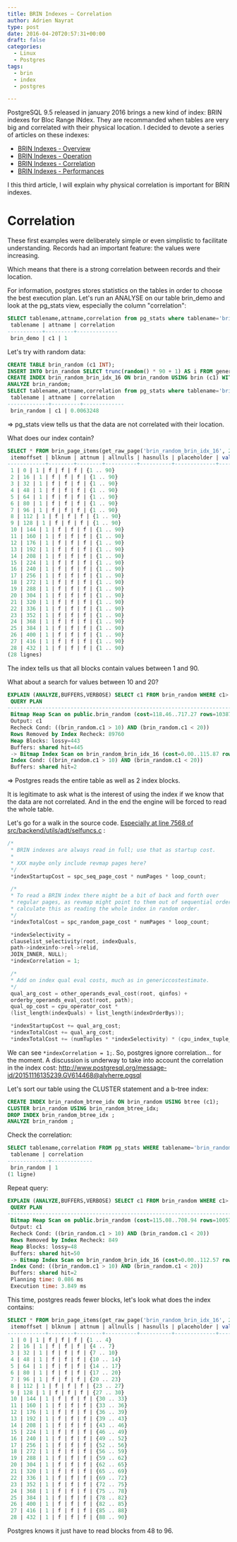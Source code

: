 ```yaml
---
title: BRIN Indexes – Correlation
author: Adrien Nayrat
type: post
date: 2016-04-20T20:57:31+00:00
draft: false
categories:
  - Linux
  - Postgres
tags:
  - brin
  - index
  - postgres

---
```

PostgreSQL 9.5 released in january 2016 brings a new kind of index: BRIN indexes for Bloc Range INdex. They are recommanded when tables are very big and correlated with their physical location. I decided to devote a series of articles on these indexes:


  * [BRIN Indexes - Overview][1]
  * [BRIN Indexes - Operation][2]
  * [BRIN Indexes - Correlation][3]
  * [BRIN Indexes - Performances][4]

I this third article, I will explain why physical correlation is important for BRIN indexes.

<!--more-->

# Correlation

These first examples were deliberately simple or even simplistic to facilitate understanding. Records had an important feature: the values were increasing.

Which means that there is a strong correlation between records and their location.

For information, postgres stores statistics on the tables in order to choose the best execution plan. Let's run an ANALYSE on our table brin\_demo and look at the pg\_stats view, especially the column "correlation":


```SQL
SELECT tablename,attname,correlation from pg_stats where tablename='brin_demo';
 tablename | attname | correlation
-----------+---------+-------------
 brin_demo | c1 | 1
 ```

Let's try with random data:

```SQL
CREATE TABLE brin_random (c1 INT);
INSERT INTO brin_random SELECT trunc(random() * 90 + 1) AS i FROM generate_series(1,100000);
CREATE INDEX brin_random_brin_idx_16 ON brin_random USING brin (c1) WITH (pages_per_range = 16);
ANALYZE brin_random;
SELECT tablename,attname,correlation from pg_stats where tablename='brin_random';
 tablename | attname | correlation
-------------+---------+-------------
 brin_random | c1 | 0.0063248
 ```

=> pg_stats view tells us that the data are not correlated with their location.

What does our index contain?

```SQL
SELECT * FROM brin_page_items(get_raw_page('brin_random_brin_idx_16', 2), 'brin_random_brin_idx_16');
 itemoffset | blknum | attnum | allnulls | hasnulls | placeholder | value
------------+--------+--------+----------+----------+-------------+-----------
 1 | 0 | 1 | f | f | f | {1 .. 90}
 2 | 16 | 1 | f | f | f | {1 .. 90}
 3 | 32 | 1 | f | f | f | {1 .. 90}
 4 | 48 | 1 | f | f | f | {1 .. 90}
 5 | 64 | 1 | f | f | f | {1 .. 90}
 6 | 80 | 1 | f | f | f | {1 .. 90}
 7 | 96 | 1 | f | f | f | {1 .. 90}
 8 | 112 | 1 | f | f | f | {1 .. 90}
 9 | 128 | 1 | f | f | f | {1 .. 90}
 10 | 144 | 1 | f | f | f | {1 .. 90}
 11 | 160 | 1 | f | f | f | {1 .. 90}
 12 | 176 | 1 | f | f | f | {1 .. 90}
 13 | 192 | 1 | f | f | f | {1 .. 90}
 14 | 208 | 1 | f | f | f | {1 .. 90}
 15 | 224 | 1 | f | f | f | {1 .. 90}
 16 | 240 | 1 | f | f | f | {1 .. 90}
 17 | 256 | 1 | f | f | f | {1 .. 90}
 18 | 272 | 1 | f | f | f | {1 .. 90}
 19 | 288 | 1 | f | f | f | {1 .. 90}
 20 | 304 | 1 | f | f | f | {1 .. 90}
 21 | 320 | 1 | f | f | f | {1 .. 90}
 22 | 336 | 1 | f | f | f | {1 .. 90}
 23 | 352 | 1 | f | f | f | {1 .. 90}
 24 | 368 | 1 | f | f | f | {1 .. 90}
 25 | 384 | 1 | f | f | f | {1 .. 90}
 26 | 400 | 1 | f | f | f | {1 .. 90}
 27 | 416 | 1 | f | f | f | {1 .. 90}
 28 | 432 | 1 | f | f | f | {1 .. 90}
(28 lignes)
```

The index tells us that all blocks contain values between 1 and 90.

What about a search for values between 10 and 20?

```SQL
EXPLAIN (ANALYZE,BUFFERS,VERBOSE) SELECT c1 FROM brin_random WHERE c1> 10 AND c1<20;
 QUERY PLAN
-----------------------------------------------------------------------------------------------------------------------------------------
 Bitmap Heap Scan on public.brin_random (cost=118.46..717.27 rows=10387 width=4) (actual time=0.068..10.241 rows=10240 loops=1)
 Output: c1
 Recheck Cond: ((brin_random.c1 > 10) AND (brin_random.c1 < 20))
 Rows Removed by Index Recheck: 89760
 Heap Blocks: lossy=443
 Buffers: shared hit=445
 -> Bitmap Index Scan on brin_random_brin_idx_16 (cost=0.00..115.87 rows=10387 width=0) (actual time=0.052..0.052 rows=4480 loops=1)
 Index Cond: ((brin_random.c1 > 10) AND (brin_random.c1 < 20))
 Buffers: shared hit=2
 ```

=> Postgres reads the entire table as well as 2 index blocks.

It is legitimate to ask what is the interest of using the index if we know that the data are not correlated. And in the end the engine will be forced to read the whole table.

Let's go for a walk in the source code. [Especially at line 7568 of src/backend/utils/adt/selfuncs.c](http://doxygen.postgresql.org/index__selfuncs_8h.html#aa732367fc3b041ae0a0c5a377e2b1027) :

```c
/*
 * BRIN indexes are always read in full; use that as startup cost.
 *
 * XXX maybe only include revmap pages here?
 */
 *indexStartupCost = spc_seq_page_cost * numPages * loop_count;

 /*
 * To read a BRIN index there might be a bit of back and forth over
 * regular pages, as revmap might point to them out of sequential order;
 * calculate this as reading the whole index in random order.
 */
 *indexTotalCost = spc_random_page_cost * numPages * loop_count;

 *indexSelectivity =
 clauselist_selectivity(root, indexQuals,
 path->indexinfo->rel->relid,
 JOIN_INNER, NULL);
 *indexCorrelation = 1;

 /*
 * Add on index qual eval costs, much as in genericcostestimate.
 */
 qual_arg_cost = other_operands_eval_cost(root, qinfos) +
 orderby_operands_eval_cost(root, path);
 qual_op_cost = cpu_operator_cost *
 (list_length(indexQuals) + list_length(indexOrderBys));

 *indexStartupCost += qual_arg_cost;
 *indexTotalCost += qual_arg_cost;
 *indexTotalCost += (numTuples * *indexSelectivity) * (cpu_index_tuple_cost + qual_op_cost);
 ```

We can see `*indexCorrelation = 1;`. So, postgres ignore correlation... for the moment. A discussion is underway to take into account the correlation in the index cost: <http://www.postgresql.org/message-id/20151116135239.GV614468@alvherre.pgsql>

Let's sort our table using the CLUSTER statement and a b-tree index:

```SQL
CREATE INDEX brin_random_btree_idx ON brin_random USING btree (c1);
CLUSTER brin_random USING brin_random_btree_idx;
DROP INDEX brin_random_btree_idx ;
ANALYZE brin_random ;
```

Check the correlation:

```SQL
SELECT tablename,correlation FROM pg_stats WHERE tablename='brin_random';
 tablename | correlation
-------------+-------------
 brin_random | 1
(1 ligne)
```

Repeat query:

```SQL
EXPLAIN (ANALYZE,BUFFERS,VERBOSE) SELECT c1 FROM brin_random WHERE c1> 10 AND c1<20;
 QUERY PLAN
----------------------------------------------------------------------------------------------------------------------------------------
 Bitmap Heap Scan on public.brin_random (cost=115.08..708.94 rows=10057 width=4) (actual time=0.113..3.166 rows=9999 loops=1)
 Output: c1
 Recheck Cond: ((brin_random.c1 > 10) AND (brin_random.c1 < 20))
 Rows Removed by Index Recheck: 849
 Heap Blocks: lossy=48
 Buffers: shared hit=50
 -> Bitmap Index Scan on brin_random_brin_idx_16 (cost=0.00..112.57 rows=10057 width=0) (actual time=0.053..0.053 rows=480 loops=1)
 Index Cond: ((brin_random.c1 > 10) AND (brin_random.c1 < 20))
 Buffers: shared hit=2
 Planning time: 0.086 ms
 Execution time: 3.849 ms
 ```

This time, postgres reads fewer blocks, let's look what does the index contains:

```SQL
SELECT * FROM brin_page_items(get_raw_page('brin_random_brin_idx_16', 2), 'brin_random_brin_idx_16');
 itemoffset | blknum | attnum | allnulls | hasnulls | placeholder | value
------------+--------+--------+----------+----------+-------------+------------
 1 | 0 | 1 | f | f | f | {1 .. 4}
 2 | 16 | 1 | f | f | f | {4 .. 7}
 3 | 32 | 1 | f | f | f | {7 .. 10}
 4 | 48 | 1 | f | f | f | {10 .. 14}
 5 | 64 | 1 | f | f | f | {14 .. 17}
 6 | 80 | 1 | f | f | f | {17 .. 20}
 7 | 96 | 1 | f | f | f | {20 .. 23}
 8 | 112 | 1 | f | f | f | {23 .. 27}
 9 | 128 | 1 | f | f | f | {27 .. 30}
 10 | 144 | 1 | f | f | f | {30 .. 33}
 11 | 160 | 1 | f | f | f | {33 .. 36}
 12 | 176 | 1 | f | f | f | {36 .. 39}
 13 | 192 | 1 | f | f | f | {39 .. 43}
 14 | 208 | 1 | f | f | f | {43 .. 46}
 15 | 224 | 1 | f | f | f | {46 .. 49}
 16 | 240 | 1 | f | f | f | {49 .. 52}
 17 | 256 | 1 | f | f | f | {52 .. 56}
 18 | 272 | 1 | f | f | f | {56 .. 59}
 19 | 288 | 1 | f | f | f | {59 .. 62}
 20 | 304 | 1 | f | f | f | {62 .. 65}
 21 | 320 | 1 | f | f | f | {65 .. 69}
 22 | 336 | 1 | f | f | f | {69 .. 72}
 23 | 352 | 1 | f | f | f | {72 .. 75}
 24 | 368 | 1 | f | f | f | {75 .. 78}
 25 | 384 | 1 | f | f | f | {78 .. 82}
 26 | 400 | 1 | f | f | f | {82 .. 85}
 27 | 416 | 1 | f | f | f | {85 .. 88}
 28 | 432 | 1 | f | f | f | {88 .. 90}
 ```
Postgres knows it just have to read blocks from 48 to 96.


[1]: http://blog.anayrat.info/2016/04/19/index-brin-principe/
[2]: http://blog.anayrat.info/2016/04/20/index-brin-fonctionnement/
[3]: http://blog.anayrat.info/2016/04/20/index-brin-correlation/
[4]: http://blog.anayrat.info/2016/04/21/index-brin-performances/
